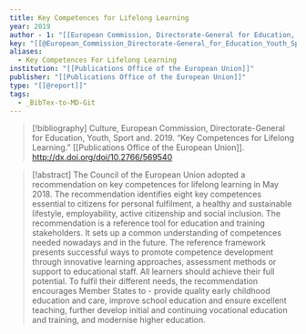 ```yaml
---
title: Key Competences for Lifelong Learning
year: 2019
author - 1: "[[European Commission, Directorate-General for Education, Youth, Sport and Culture]]"
key: "[[@European_Commission_Directorate-General_for_Education_Youth_Sport_and_Culture2019-gq]]"
aliases:
  - Key Competences For Lifelong Learning
institution: "[[Publications Office of the European Union]]"
publisher: "[[Publications Office of the European Union]]"
type: "[[@report]]"
tags:
  - _BibTex-to-MD-Git
---
```


> [!bibliography]
> Culture, European Commission, Directorate-General for Education, Youth, Sport and. 2019. “Key Competences for Lifelong Learning.” [[Publications Office of the European Union]]. http://dx.doi.org/doi/10.2766/569540

> [!abstract]
> The Council of the European Union adopted a recommendation on key competences for lifelong learning in May 2018. The recommendation identifies eight key competences essential to citizens for personal fulfilment, a healthy and sustainable lifestyle, employability, active citizenship and social inclusion. The recommendation is a reference tool for education and training stakeholders. It sets up a common understanding of competences needed nowadays and in the future. The reference framework presents successful ways to promote competence development through innovative learning approaches, assessment methods or support to educational staff. All learners should achieve their full potential. To fulfil their different needs, the recommendation encourages Member States to -  provide quality early childhood education and care, improve school education and ensure excellent teaching, further develop initial and continuing vocational education and training, and modernise higher education.